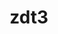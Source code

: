 ---
title: zdt3
description: Evolutive algorithm implementation for zdt3 problem with Python. 
techStack: [Python, Evolutive Algorithms]
license: MIT License
repositoryOwner: javsanmar5
---